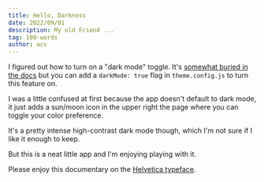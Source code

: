 ```yaml
---
title: Hello, Darkness
date: 2022/09/01
description: My old Friend ...
tag: 100-words
author: acv
---
```


I figured out how to turn on a "dark mode" toggle. 
It's [somewhat buried in the docs](https://nextra.vercel.app/themes/blog) but you can add a `darkMode: true` flag in `theme.config.js` to turn this feature on.

I was a little confused at first because the app doesn't default to dark mode, it just adds a sun/moon icon in the upper right the page where you can toggle your color preference.

It's a pretty intense high-contrast dark mode though, which I'm not sure if I like it enough to keep.

But this is a neat little app and I'm enjoying playing with it.

Please enjoy this documentary on the [Helvetica typeface](https://watchdocumentaries.com/helvetica/).